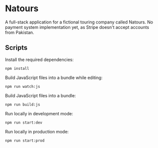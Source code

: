 # Natours

A full-stack application for a fictional touring company called Natours. No payment system implementation yet, as Stripe doesn't accept accounts from Pakistan.

## Scripts

Install the required dependencies:

```
npm install
```

Build JavaScript files into a bundle while editing:

```
npm run watch:js
```

Build JavaScript files into a bundle:

```
npm run build:js
```

Run locally in development mode:

```
npm run start:dev
```

Run locally in production mode:

```
npm run start:prod
```

